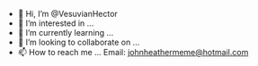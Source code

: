 - 👋 Hi, I’m @VesuvianHector
- 👀 I’m interested in ...
- 🌱 I’m currently learning ...
- 💞️ I’m looking to collaborate on ...
- 📫 How to reach me ... Email: johnheathermeme@hotmail.com

<!---
VesuvianHector/VesuvianHector is a ✨ special ✨ repository because its `README.md` (this file) appears on your GitHub profile.
You can click the Preview link to take a look at your changes.
--->
